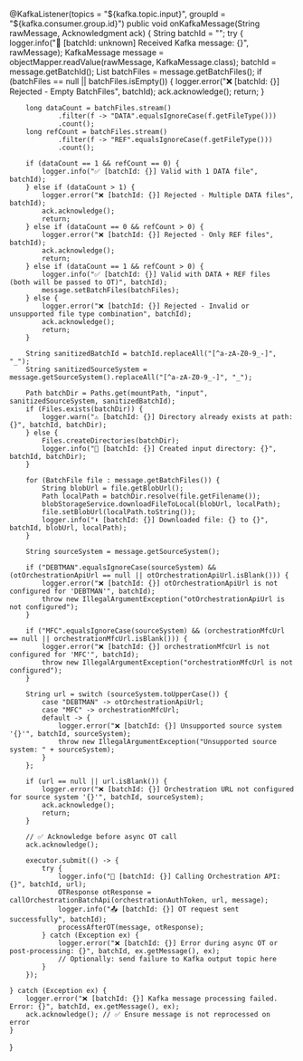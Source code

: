 @KafkaListener(topics = "${kafka.topic.input}", groupId = "${kafka.consumer.group.id}")
public void onKafkaMessage(String rawMessage, Acknowledgment ack) {
    String batchId = "";
    try {
        logger.info("📩 [batchId: unknown] Received Kafka message: {}", rawMessage);
        KafkaMessage message = objectMapper.readValue(rawMessage, KafkaMessage.class);
        batchId = message.getBatchId();
        List<BatchFile> batchFiles = message.getBatchFiles();
        if (batchFiles == null || batchFiles.isEmpty()) {
            logger.error("❌ [batchId: {}] Rejected - Empty BatchFiles", batchId);
            ack.acknowledge();
            return;
        }

        long dataCount = batchFiles.stream()
                .filter(f -> "DATA".equalsIgnoreCase(f.getFileType()))
                .count();
        long refCount = batchFiles.stream()
                .filter(f -> "REF".equalsIgnoreCase(f.getFileType()))
                .count();

        if (dataCount == 1 && refCount == 0) {
            logger.info("✅ [batchId: {}] Valid with 1 DATA file", batchId);
        } else if (dataCount > 1) {
            logger.error("❌ [batchId: {}] Rejected - Multiple DATA files", batchId);
            ack.acknowledge();
            return;
        } else if (dataCount == 0 && refCount > 0) {
            logger.error("❌ [batchId: {}] Rejected - Only REF files", batchId);
            ack.acknowledge();
            return;
        } else if (dataCount == 1 && refCount > 0) {
            logger.info("✅ [batchId: {}] Valid with DATA + REF files (both will be passed to OT)", batchId);
            message.setBatchFiles(batchFiles);
        } else {
            logger.error("❌ [batchId: {}] Rejected - Invalid or unsupported file type combination", batchId);
            ack.acknowledge();
            return;
        }

        String sanitizedBatchId = batchId.replaceAll("[^a-zA-Z0-9_-]", "_");
        String sanitizedSourceSystem = message.getSourceSystem().replaceAll("[^a-zA-Z0-9_-]", "_");

        Path batchDir = Paths.get(mountPath, "input", sanitizedSourceSystem, sanitizedBatchId);
        if (Files.exists(batchDir)) {
            logger.warn("⚠️ [batchId: {}] Directory already exists at path: {}", batchId, batchDir);
        } else {
            Files.createDirectories(batchDir);
            logger.info("📁 [batchId: {}] Created input directory: {}", batchId, batchDir);
        }

        for (BatchFile file : message.getBatchFiles()) {
            String blobUrl = file.getBlobUrl();
            Path localPath = batchDir.resolve(file.getFilename());
            blobStorageService.downloadFileToLocal(blobUrl, localPath);
            file.setBlobUrl(localPath.toString());
            logger.info("⬇️ [batchId: {}] Downloaded file: {} to {}", batchId, blobUrl, localPath);
        }

        String sourceSystem = message.getSourceSystem();

        if ("DEBTMAN".equalsIgnoreCase(sourceSystem) && (otOrchestrationApiUrl == null || otOrchestrationApiUrl.isBlank())) {
            logger.error("❌ [batchId: {}] otOrchestrationApiUrl is not configured for 'DEBTMAN'", batchId);
            throw new IllegalArgumentException("otOrchestrationApiUrl is not configured");
        }

        if ("MFC".equalsIgnoreCase(sourceSystem) && (orchestrationMfcUrl == null || orchestrationMfcUrl.isBlank())) {
            logger.error("❌ [batchId: {}] orchestrationMfcUrl is not configured for 'MFC'", batchId);
            throw new IllegalArgumentException("orchestrationMfcUrl is not configured");
        }

        String url = switch (sourceSystem.toUpperCase()) {
            case "DEBTMAN" -> otOrchestrationApiUrl;
            case "MFC" -> orchestrationMfcUrl;
            default -> {
                logger.error("❌ [batchId: {}] Unsupported source system '{}'", batchId, sourceSystem);
                throw new IllegalArgumentException("Unsupported source system: " + sourceSystem);
            }
        };

        if (url == null || url.isBlank()) {
            logger.error("❌ [batchId: {}] Orchestration URL not configured for source system '{}'", batchId, sourceSystem);
            ack.acknowledge();
            return;
        }

        // ✅ Acknowledge before async OT call
        ack.acknowledge();

        executor.submit(() -> {
            try {
                logger.info("🚀 [batchId: {}] Calling Orchestration API: {}", batchId, url);
                OTResponse otResponse = callOrchestrationBatchApi(orchestrationAuthToken, url, message);
                logger.info("📤 [batchId: {}] OT request sent successfully", batchId);
                processAfterOT(message, otResponse);
            } catch (Exception ex) {
                logger.error("❌ [batchId: {}] Error during async OT or post-processing: {}", batchId, ex.getMessage(), ex);
                // Optionally: send failure to Kafka output topic here
            }
        });

    } catch (Exception ex) {
        logger.error("❌ [batchId: {}] Kafka message processing failed. Error: {}", batchId, ex.getMessage(), ex);
        ack.acknowledge(); // ✅ Ensure message is not reprocessed on error
    }
}
